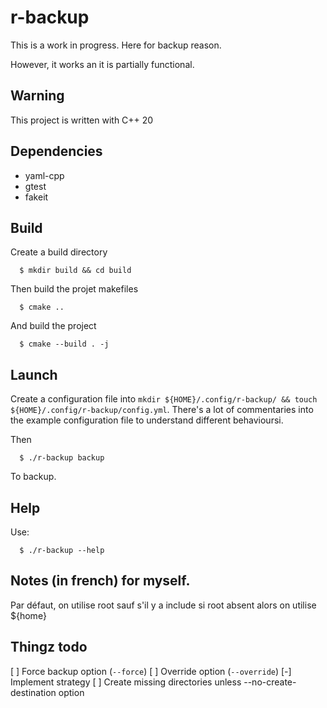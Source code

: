 # r-backup

This is a work in progress. Here for backup reason.

However, it works an it is partially functional.

## Warning

This project is written with C++ 20

## Dependencies

* yaml-cpp
* gtest
* fakeit

## Build

Create a build directory

```shell
  $ mkdir build && cd build
``` 

Then build the projet makefiles

```shell
  $ cmake ..
```

And build the project

```shell
  $ cmake --build . -j 
``` 

## Launch

Create a configuration file into `mkdir ${HOME}/.config/r-backup/ && touch ${HOME}/.config/r-backup/config.yml`. There's
a lot of commentaries into the example configuration file to understand different behavioursi.

Then

```shell
  $ ./r-backup backup
``` 

To backup.

## Help

Use:

```shell
  $ ./r-backup --help
``` 

## Notes (in french) for myself.

Par défaut, on utilise root sauf s'il y a include si root absent alors on utilise ${home}

## Thingz todo

[ ] Force backup option (`--force`)
[ ] Override option (`--override`)
[-] Implement strategy
[ ] Create missing directories unless --no-create-destination option
